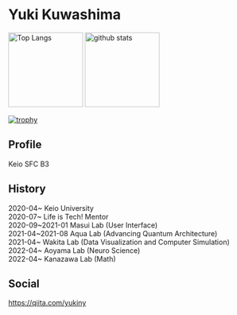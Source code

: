 # Yuki Kuwashima

<p align="left"> 
  <img alt="Top Langs" height="150px" src="https://github-readme-stats.vercel.app/api/top-langs/?username=yukiny0811&layout=compact&show_icons=true&theme=radical&langs_count=8" />
  <img alt="github stats" height="150px" src="https://github-readme-stats.vercel.app/api?username=yukiny0811&count_private=true&theme=radical&show_icons=ture" />
</p>

[![trophy](https://github-profile-trophy.vercel.app/?username=yukiny0811&rank=SECRET,SSS,SS,S,AAA,AA&theme=radical)](https://github.com/ryo-ma/github-profile-trophy)

## Profile
Keio SFC B3   

## History
2020-04~ Keio University    
2020-07~ Life is Tech! Mentor    
2020-09~2021-01 Masui Lab (User Interface)    
2021-04~2021-08 Aqua Lab (Advancing Quantum Architecture)    
2021-04~ Wakita Lab (Data Visualization and Computer Simulation)      
2022-04~ Aoyama Lab (Neuro Science)    
2022-04~ Kanazawa Lab (Math)    

## Social
https://qiita.com/yukiny
